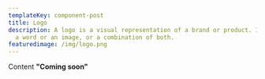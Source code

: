 ```yaml
---
templateKey: component-post
title: Logo
description: A logo is a visual representation of a brand or product. It can be
  a word or an image, or a combination of both.
featuredimage: /img/logo.png
---
```

C﻿ontent **"Coming soon"**